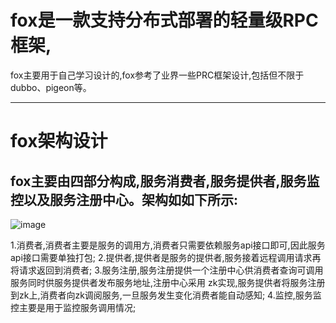 fox是一款支持分布式部署的轻量级RPC框架,
========================================================
fox主要用于自己学习设计的,fox参考了业界一些PRC框架设计,包括但不限于dubbo、pigeon等。
---------------------------- ---------- -------
fox架构设计
=========
fox主要由四部分构成,服务消费者,服务提供者,服务监控以及服务注册中心。架构如如下所示:
-----------------------------------
 ![image](https://github.com/wenbo2018/fox/blob/master/fox-framework.png)

 1.消费者,消费者主要是服务的调用方,消费者只需要依赖服务api接口即可,因此服务api接口需要单独打包;
 2.提供者,提供者是服务的提供者,服务接着远程调用请求再将请求返回到消费者;
 3.服务注册,服务注册提供一个注册中心供消费者查询可调用服务同时供服务提供者发布服务地址,注册中心采用
 zk实现,服务提供者将服务注册到zk上,消费者向zk调阅服务,一旦服务发生变化消费者能自动感知;
 4.监控,服务监控主要是用于监控服务调用情况;